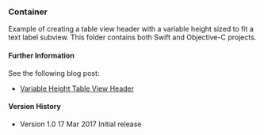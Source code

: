 ### Container

Example of creating a table view header with a variable height sized to fit
a text label subview. This folder contains both Swift and Objective-C projects.

#### Further Information

See the following blog post:

+ [Variable Height Table View Header](https://useyourloaf.com/blog/variable-height-table-view-header/)

#### Version History

+ Version 1.0 17 Mar 2017 Initial release

